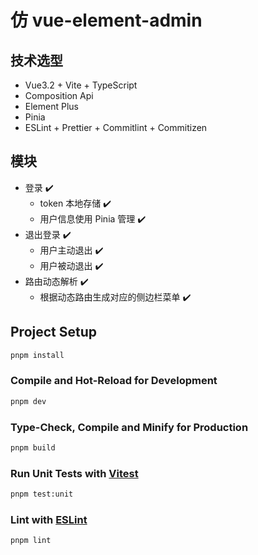 # 仿 vue-element-admin

## 技术选型
- Vue3.2 + Vite + TypeScript
- Composition Api
- Element Plus
- Pinia
- ESLint + Prettier + Commitlint + Commitizen

## 模块
- 登录 ✔️
  - token 本地存储 ✔️
  - 用户信息使用 Pinia 管理 ✔️
- 退出登录 ✔️
  - 用户主动退出 ✔️
  - 用户被动退出 ✔️
- 路由动态解析 ✔️
  - 根据动态路由生成对应的侧边栏菜单 ✔️

## Project Setup

```sh
pnpm install
```

### Compile and Hot-Reload for Development

```sh
pnpm dev
```

### Type-Check, Compile and Minify for Production

```sh
pnpm build
```

### Run Unit Tests with [Vitest](https://vitest.dev/)

```sh
pnpm test:unit
```

### Lint with [ESLint](https://eslint.org/)

```sh
pnpm lint
```
